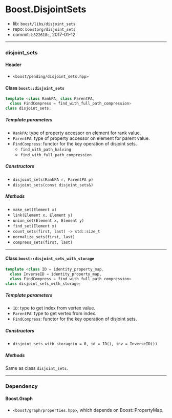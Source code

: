 # Boost.DisjointSets

* lib: `boost/libs/disjoint_sets`
* repo: `boostorg/disjoint_sets`
* commit: `b322618c`, 2017-01-12

------
### disjoint_sets

#### Header

* `<boost/pending/disjoint_sets.hpp>`

#### Class `boost::disjoint_sets`

```c++
template <class RankPA, class ParentPA,
  class FindCompress = find_with_full_path_compression>
class disjoint_sets;
```

##### Template parameters

* `RankPA`: type of property accessor on element for rank value.
* `ParentPA`: type of property accessor on element for parent value.
* `FindCompress`: functor for the key operation of disjoint sets.
  * `find_with_path_halving`
  * `find_with_full_path_compression`

##### Constructors

* `disjoint_sets(RankPA r, ParentPA p)`
* `disjoint_sets(const disjoint_sets&)`

##### Methods

* `make_set(Element x)`
* `link(Element x, Element y)`
* `union_set(Element x, Element y)`
* `find_set(Element x)`
* `count_sets(first, last) -> std::size_t`
* `normalize_sets(first, last)`
* `compress_sets(first, last)`

------
#### Class `boost::disjoint_sets_with_storage`

```c++
template <class ID = identity_property_map,
  class InverseID = identity_property_map,
  class FindCompress = find_with_full_path_compression>
class disjoint_sets_with_storage;
```

##### Template parameters

* `ID`: type to get index from vertex value.
* `ParentPA`: type to get vertex from index.
* `FindCompress`: functor for the key operation of disjoint sets.

##### Constructors

* `disjoint_sets_with_storage(n = 0, id = ID(), inv = InverseID())`

##### Methods

Same as class `disjoint_sets`.

------
### Dependency

#### Boost.Graph

* `<boost/graph/properties.hpp>`, which depends on Boost::PropertyMap.
